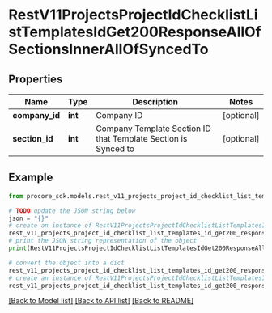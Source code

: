 # RestV11ProjectsProjectIdChecklistListTemplatesIdGet200ResponseAllOfSectionsInnerAllOfSyncedTo


## Properties

Name | Type | Description | Notes
------------ | ------------- | ------------- | -------------
**company_id** | **int** | Company ID | [optional] 
**section_id** | **int** | Company Template Section ID that Template Section is Synced to | [optional] 

## Example

```python
from procore_sdk.models.rest_v11_projects_project_id_checklist_list_templates_id_get200_response_all_of_sections_inner_all_of_synced_to import RestV11ProjectsProjectIdChecklistListTemplatesIdGet200ResponseAllOfSectionsInnerAllOfSyncedTo

# TODO update the JSON string below
json = "{}"
# create an instance of RestV11ProjectsProjectIdChecklistListTemplatesIdGet200ResponseAllOfSectionsInnerAllOfSyncedTo from a JSON string
rest_v11_projects_project_id_checklist_list_templates_id_get200_response_all_of_sections_inner_all_of_synced_to_instance = RestV11ProjectsProjectIdChecklistListTemplatesIdGet200ResponseAllOfSectionsInnerAllOfSyncedTo.from_json(json)
# print the JSON string representation of the object
print(RestV11ProjectsProjectIdChecklistListTemplatesIdGet200ResponseAllOfSectionsInnerAllOfSyncedTo.to_json())

# convert the object into a dict
rest_v11_projects_project_id_checklist_list_templates_id_get200_response_all_of_sections_inner_all_of_synced_to_dict = rest_v11_projects_project_id_checklist_list_templates_id_get200_response_all_of_sections_inner_all_of_synced_to_instance.to_dict()
# create an instance of RestV11ProjectsProjectIdChecklistListTemplatesIdGet200ResponseAllOfSectionsInnerAllOfSyncedTo from a dict
rest_v11_projects_project_id_checklist_list_templates_id_get200_response_all_of_sections_inner_all_of_synced_to_from_dict = RestV11ProjectsProjectIdChecklistListTemplatesIdGet200ResponseAllOfSectionsInnerAllOfSyncedTo.from_dict(rest_v11_projects_project_id_checklist_list_templates_id_get200_response_all_of_sections_inner_all_of_synced_to_dict)
```
[[Back to Model list]](../README.md#documentation-for-models) [[Back to API list]](../README.md#documentation-for-api-endpoints) [[Back to README]](../README.md)



